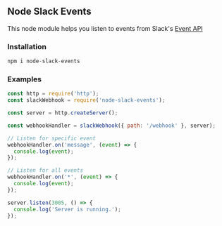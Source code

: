 ## Node Slack Events

This node module helps you listen to events from Slack's [Event API](https://api.slack.com/apis/connections/events-api)

### Installation

```javascript
npm i node-slack-events
```

### Examples

```javascript
const http = require('http');
const slackWebhook = require('node-slack-events');

const server = http.createServer();

const webhookHandler = slackWebhook({ path: '/webhook' }, server);

// Listen for specific event
webhookHandler.on('message', (event) => {
  console.log(event);
});

// Listen for all events
webhookHandler.on('*', (event) => {
  console.log(event);
});

server.listen(3005, () => {
  console.log('Server is running.');
});
```
